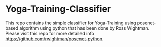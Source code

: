 # Yoga-Training-Classifier
This repo contains the simple classifier for Yoga-Training using posenet-based algorithm using python that has been done by Ross Wightman.
Please visit this repo for more detailed info https://github.com/rwightman/posenet-python.
